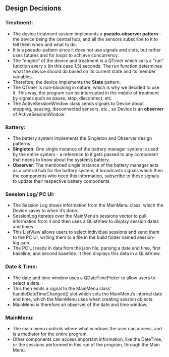 ## Design Decisions

### Treatment:

- The device treatment system implements a **pseudo-observer pattern** - the device being the central hub, and all the sensors subscribe to it to tell them when and what to do.
- It is a pseudo-pattern since it does not use signals and slots, but rather uses futures and for loops to achieve concurrency.
- The “engine” of the device and treatment is a QTimer which calls a “run” function every x (in this case 1.5) seconds. The run function determines what the device should do based on its current state and its member variables.
- Therefore, the device implements the **State** pattern.
- The QTimer is non-blocking in nature, which is why we decided to use it. This way, the program can be interrupted in the middle of treatment by signals such as pause, stop, disconnect, etc.
- The ActiveSessionWindow class sends signals to Device about stopping, pausing, disconnected sensors, etc., so Device is an **observer** of ActiveSessionWindow


### Battery:

- The battery system implements the Singleton and Observer design patterns. 
- **Singleton**: One single instance of the battery manager system is used by the entire system - a reference to it gets passed to any component that needs to know about the system’s battery.
- **Observer**: The mentioned single instance of the battery manager acts as a central hub for the battery system, it broadcasts signals which then the components who need this information, subscribe to these signals to update their respective battery components

### Session Log/ PC UI:

- The Session Log draws information from the MainMenu class, which the Device saves to when it’s done.
- SessionLog iterates over the MainMenu’s sessions vector to pull information from it and then uses a QListView to display session dates and times.
- This ListView allows users to select individual sessions and send them to the PC UI, writing them to a file in the build folder named session-log.json.
- The PC UI reads in data from the json file, parsing a date and time, first baseline, and second baseline. It then displays this data in a QListView.
	
### Date & Time:
- The date and time window uses a QDateTimePicker to allow users to select a date.
- This then emits a signal to the MainMenu class’ handleDateTimeChanged() slot which sets the MainMenu’s internal date and time, which the MainMenu uses when creating session objects.
- MainMenu is therefore an observer of the date and time window.

### MainMenu:
- The main menu controls where what windows the user can access, and is a mediator for the entire program.
- Other components can access important information, like the DateTime, or the sessions performed in this run of the program, through the Main Menu.
